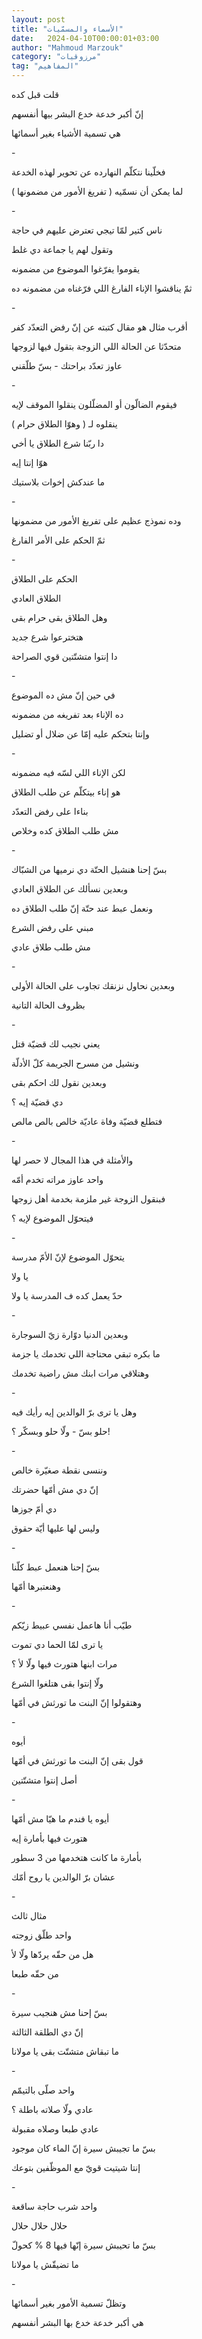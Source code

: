```yaml
---
layout: post
title: "الأسماء والمسمّيات"
date:   2024-04-10T00:00:01+03:00
author: "Mahmoud Marzouk"
category: "مرزوقيات"
tag: "المفاهيم"
---
```



قلت قبل كده

إنّ أكبر خدعة خدع البشر بيها أنفسهم

هي تسمية الأشياء بغير أسمائها

\-

فخلّينا نتكلّم النهارده عن تحوير لهذه الخدعة

لما يمكن أن نسمّيه ( تفريغ الأمور من مضمونها )

\-

ناس كتير لمّا تيجي تعترض عليهم في حاجة

وتقول لهم يا جماعة دي غلط

يقوموا يفرّغوا الموضوع من مضمونه

ثمّ يناقشوا الإناء الفارغ اللي فرّغناه من مضمونه ده

\-

أقرب مثال هو مقال كتبته عن إنّ رفض التعدّد كفر

متحدّثا عن الحالة اللي الزوجة بتقول فيها لزوجها

عاوز تعدّد براحتك - بسّ طلّقني

\-

فيقوم الضالّون أو المضلّلون ينقلوا الموقف لإيه

ينقلوه لـ ( وهوّا الطلاق حرام )

دا ربّنا شرع الطلاق يا أخي

هوّا إنتا إيه

ما عندكش إخوات بلاستيك

\-

وده نموذج عظيم على تفريغ الأمور من مضمونها

ثمّ الحكم على الأمر الفارغ

\-

الحكم على الطلاق

الطلاق العادي

وهل الطلاق بقى حرام بقى

هتخترعوا شرع جديد

دا إنتوا متشتّتين قوي الصراحة

\-

في حين إنّ مش ده الموضوع

ده الإناء بعد تفريغه من مضمونه

وإنتا بتحكم عليه إمّا عن ضلال أو تضليل

\-

لكن الإناء اللي لسّه فيه مضمونه

هو إناء بيتكلّم عن طلب الطلاق

بناءا على رفض التعدّد

مش طلب الطلاق كده وخلاص

\-

بسّ إحنا هنشيل الحتّة دي نرميها من الشبّاك

وبعدين نسألك عن الطلاق العادي

ونعمل عبط عند حتّة إنّ طلب الطلاق ده

مبني على رفض الشرع

مش طلب طلاق عادي

\-

وبعدين نحاول نزنقك تجاوب على الحالة الأولى

بظروف الحالة التانية

\-

يعني نجيب لك قضيّة قتل

ونشيل من مسرح الجريمة كلّ الأدلّة

وبعدين نقول لك احكم بقى

دي قضيّة إيه ؟

فتطلع قضيّة وفاة عاديّة خالص بالص مالص

\-

والأمثلة في هذا المجال لا حصر لها

واحد عاوز مراته تخدم أمّه

فبنقول الزوجة غير ملزمة بخدمة أهل زوجها

فيتحوّل الموضوع لإيه ؟

\-

يتحوّل الموضوع لإنّ الأمّ مدرسة

يا ولا

حدّ يعمل كده ف المدرسة يا ولا

\-

وبعدين الدنيا دوّارة زيّ السوجارة

ما بكره تبقي محتاجة اللي تخدمك يا جزمة

وهتلاقي مرات ابنك مش راضية تخدمك

\-

وهل يا ترى برّ الوالدين إيه رأيك فيه

حلو بسّ - ولّا حلو وبسكّر ؟!

\-

وننسى نقطة صغيّرة خالص

إنّ دي مش أمّها حضرتك

دي أمّ جوزها

وليس لها عليها أيّة حقوق

\-

بسّ إحنا هنعمل عبط كلّنا

وهنعتبرها أمّها

\-

طيّب أنا هاعمل نفسي عبيط زيّكم

يا ترى لمّا الحما دي تموت

مرات ابنها هتورث فيها ولّا لأ ؟

ولّا إنتوا بقى هتلغوا الشرع

وهتقولوا إنّ البنت ما تورثش في أمّها

\-

أيوه

قول بقى إنّ البنت ما تورثش في أمّها

أصل إنتوا متشتّتين

\-

أيوه يا فندم ما هيّا مش أمّها

هتورث فيها بأمارة إيه

بأمارة ما كانت هتخدمها من 3 سطور

عشان برّ الوالدين يا روح أمّك

\-

مثال ثالث

واحد طلّق زوجته

هل من حقّه يردّها ولّا لأ

من حقّه طبعا

\-

بسّ إحنا مش هنجيب سيرة

إنّ دي الطلقة الثالثة

ما تبقاش متشتّت بقى يا مولانا

\-

واحد صلّى بالتيمّم

عادي ولّا صلاته باطلة ؟

عادي طبعا وصلاه مقبولة

بسّ ما تجيبش سيرة إنّ الماء كان موجود

إنتا شيتيت قويّ مع الموظّفين بتوعك

\-

واحد شرب حاجة ساقعة

حلال حلال حلال

بسّ ما تحيبش سيرة إنّها فيها 8 % كحولّ

ما تضيقّش يا مولانا

\-

وتظلّ تسمية الأمور بغير أسمائها

هي أكبر خدعة خدع بها البشر أنفسهم
